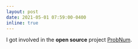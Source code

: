 ```yaml
---
layout: post
date: 2021-05-01 07:59:00-0400
inline: true
---
```


I got involved in the **open source** project [ProbNum](http://probnum.org).